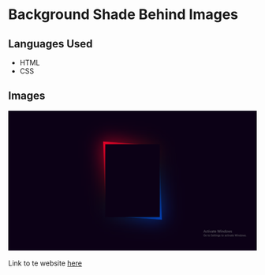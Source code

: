 <h1>Background Shade Behind Images</h1>
<h2>Languages Used</h2>
<ul>
  <li>HTML</li>
  <li>CSS</li>
</ul>
<h2>Images</h2>
<img src="./images/Screenshot (462).png"/>
<p>Link to te website <a href="https://vigorous-galileo-e78b1b.netlify.app/">here</a></p>
